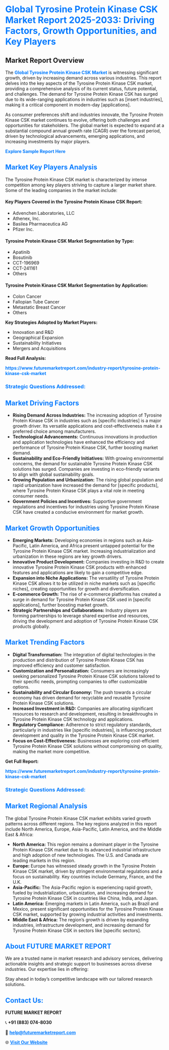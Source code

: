<h1 style="color: #007BFF;">Global Tyrosine Protein Kinase CSK Market Report 2025-2033: Driving Factors, Growth Opportunities, and Key Players</h1>

<section id="overview">
<h2>Market Report Overview</h2>
<p>The <a href="https://www.futuremarketreport.com/industry-report/tyrosine-protein-kinase-csk-market" style="color: #007BFF; text-decoration: none;"><strong>Global Tyrosine Protein Kinase CSK Market</strong></a> is witnessing significant growth, driven by increasing demand across various industries. This report delves into the key aspects of the Tyrosine Protein Kinase CSK market, providing a comprehensive analysis of its current status, future potential, and challenges. The demand for Tyrosine Protein Kinase CSK has surged due to its wide-ranging applications in industries such as [insert industries], making it a critical component in modern-day [applications].</p>
<p>As consumer preferences shift and industries innovate, the Tyrosine Protein Kinase CSK market continues to evolve, offering both challenges and opportunities for stakeholders. The global market is expected to expand at a substantial compound annual growth rate (CAGR) over the forecast period, driven by technological advancements, emerging applications, and increasing investments by major players.</p>
</section>

<section id="overview">
<p><a href="https://www.futuremarketreport.com/request-sample/reportId=54479" style="color: #007BFF; text-decoration: none;"><strong>Explore Sample Report Here</strong></a></p>
</section>

<section id="key-players">
<h2 style="color: #007BFF;">Market Key Players Analysis</h2>
<p>The Tyrosine Protein Kinase CSK market is characterized by intense competition among key players striving to capture a larger market share. Some of the leading companies in the market include:</p>
<h4>Key Players Covered in the Tyrosine Protein Kinase CSK Report:</h4>
<ul><li>Advenchen Laboratories, LLC</li><li>Athenex, Inc.</li><li>Basilea Pharmaceutica AG</li><li>Pfizer Inc.</li></ul>
<h4>Tyrosine Protein Kinase CSK Market Segmentation by Type:</h4>
<ul><li>Apatinib</li><li>Bosutinib</li><li>CCT-196969</li><li>CCT-241161</li><li>Others</li></ul>

<h4>Tyrosine Protein Kinase CSK Market Segmentation by Application:</h4>
<ul><li>Colon Cancer</li><li>Fallopian Tube Cancer</li><li>Metastatic Breast Cancer</li><li>Others</li></ul>
<p><strong>Key Strategies Adopted by Market Players:</strong></p>
<ul>
<li>Innovation and R&D</li>
<li>Geographical Expansion</li>
<li>Sustainability Initiatives</li>
<li>Mergers and Acquisitions</li>
</ul>
</section>

<section>
<p><strong>Read Full Analysis: </strong></p><a href="https://www.futuremarketreport.com/industry-report/tyrosine-protein-kinase-csk-market" style="color: #007BFF; text-decoration: none;"><strong>https://www.futuremarketreport.com/industry-report/tyrosine-protein-kinase-csk-market</strong></a>
<h3 style="color: #007BFF;">Strategic Questions Addressed:</h3>
</section>

<section id="driving-factors">
<h2 style="color: #007BFF;">Market Driving Factors</h2>
<ul>
<li><strong>Rising Demand Across Industries:</strong> The increasing adoption of Tyrosine Protein Kinase CSK in industries such as [specific industries] is a major growth driver. Its versatile applications and cost-effectiveness make it a preferred choice among manufacturers.</li>
<li><strong>Technological Advancements:</strong> Continuous innovations in production and application technologies have enhanced the efficiency and performance of Tyrosine Protein Kinase CSK, further boosting market demand.</li>
<li><strong>Sustainability and Eco-Friendly Initiatives:</strong> With growing environmental concerns, the demand for sustainable Tyrosine Protein Kinase CSK solutions has surged. Companies are investing in eco-friendly variants to align with global sustainability goals.</li>
<li><strong>Growing Population and Urbanization:</strong> The rising global population and rapid urbanization have increased the demand for [specific products], where Tyrosine Protein Kinase CSK plays a vital role in meeting consumer needs.</li>
<li><strong>Government Policies and Incentives:</strong> Supportive government regulations and incentives for industries using Tyrosine Protein Kinase CSK have created a conducive environment for market growth.</li>
</ul>
</section>

<section id="growth-opportunities">
<h2 style="color: #007BFF;">Market Growth Opportunities</h2>
<ul>
<li><strong>Emerging Markets:</strong> Developing economies in regions such as Asia-Pacific, Latin America, and Africa present untapped potential for the Tyrosine Protein Kinase CSK market. Increasing industrialization and urbanization in these regions are key growth drivers.</li>
<li><strong>Innovative Product Development:</strong> Companies investing in R&D to create innovative Tyrosine Protein Kinase CSK products with enhanced features and applications are likely to gain a competitive edge.</li>
<li><strong>Expansion into Niche Applications:</strong> The versatility of Tyrosine Protein Kinase CSK allows it to be utilized in niche markets such as [specific niches], creating opportunities for growth and diversification.</li>
<li><strong>E-commerce Growth:</strong> The rise of e-commerce platforms has created a surge in demand for Tyrosine Protein Kinase CSK used in [specific applications], further boosting market growth.</li>
<li><strong>Strategic Partnerships and Collaborations:</strong> Industry players are forming partnerships to leverage shared expertise and resources, driving the development and adoption of Tyrosine Protein Kinase CSK products globally.</li>
</ul>
</section>

<section id="trending-factors">
<h2 style="color: #007BFF;">Market Trending Factors</h2>
<ul>
<li><strong>Digital Transformation:</strong> The integration of digital technologies in the production and distribution of Tyrosine Protein Kinase CSK has improved efficiency and customer satisfaction.</li>
<li><strong>Customization and Personalization:</strong> Consumers are increasingly seeking personalized Tyrosine Protein Kinase CSK solutions tailored to their specific needs, prompting companies to offer customizable options.</li>
<li><strong>Sustainability and Circular Economy:</strong> The push towards a circular economy has driven demand for recyclable and reusable Tyrosine Protein Kinase CSK solutions.</li>
<li><strong>Increased Investment in R&D:</strong> Companies are allocating significant resources to research and development, resulting in breakthroughs in Tyrosine Protein Kinase CSK technology and applications.</li>
<li><strong>Regulatory Compliance:</strong> Adherence to strict regulatory standards, particularly in industries like [specific industries], is influencing product development and quality in the Tyrosine Protein Kinase CSK market.</li>
<li><strong>Focus on Cost-Effectiveness:</strong> Businesses are exploring cost-efficient Tyrosine Protein Kinase CSK solutions without compromising on quality, making the market more competitive.</li>
</ul>
</section>

<section>
<p><strong>Get Full Report: </strong></p><a href="https://www.futuremarketreport.com/industry-report/tyrosine-protein-kinase-csk-market" style="color: #007BFF; text-decoration: none;"><strong>https://www.futuremarketreport.com/industry-report/tyrosine-protein-kinase-csk-market</strong></a>
<h3 style="color: #007BFF;">Strategic Questions Addressed:</h3>
</section>


<section id="regional-analysis">
<h2 style="color: #007BFF;">Market Regional Analysis</h2>
<p>The global Tyrosine Protein Kinase CSK market exhibits varied growth patterns across different regions. The key regions analyzed in this report include North America, Europe, Asia-Pacific, Latin America, and the Middle East & Africa:</p>
<ul>
<li><strong>North America:</strong> This region remains a dominant player in the Tyrosine Protein Kinase CSK market due to its advanced industrial infrastructure and high adoption of new technologies. The U.S. and Canada are leading markets in this region.</li>
<li><strong>Europe:</strong> Europe has witnessed steady growth in the Tyrosine Protein Kinase CSK market, driven by stringent environmental regulations and a focus on sustainability. Key countries include Germany, France, and the U.K.</li>
<li><strong>Asia-Pacific:</strong> The Asia-Pacific region is experiencing rapid growth, fueled by industrialization, urbanization, and increasing demand for Tyrosine Protein Kinase CSK in countries like China, India, and Japan.</li>
<li><strong>Latin America:</strong> Emerging markets in Latin America, such as Brazil and Mexico, present significant opportunities for the Tyrosine Protein Kinase CSK market, supported by growing industrial activities and investments.</li>
<li><strong>Middle East & Africa:</strong> The region’s growth is driven by expanding industries, infrastructure development, and increasing demand for Tyrosine Protein Kinase CSK in sectors like [specific sectors].</li>
</ul>
</section>

<footer>
<h2 style="color: #007BFF;">About FUTURE MARKET REPORT</h2>
<p>We are a trusted name in market research and advisory services, delivering actionable insights and strategic support to businesses across diverse industries. Our expertise lies in offering:</p>

<p>Stay ahead in today’s competitive landscape with our tailored research solutions.</p>

<h2 style="color: #007BFF;">Contact Us:</h2>
<p><strong>FUTURE MARKET REPORT</strong></p>
<p>📞 <strong>+91 (883) 074-8030</strong></p>
<p>📧 <strong><a href="mailto:help@futuremarketreport.com" style="color: #007BFF;">help@futuremarketreport.com</a></strong></p>
<p>🌐 <strong><a href="https://www.futuremarketreport.com/" style="color: #007BFF;">Visit Our Website</a></strong></p>
</footer>